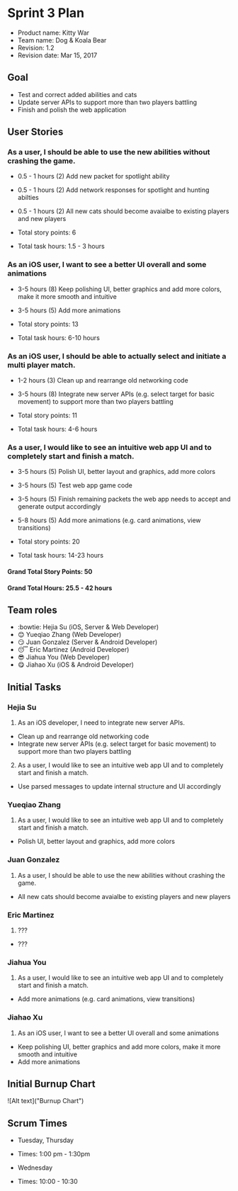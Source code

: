 # Sprint 3 Plan

* Product name: Kitty War
* Team name: Dog & Koala Bear
* Revision: 1.2
* Revision date: Mar 15, 2017

## Goal

* Test and correct added abilities and cats
* Update server APIs to support more than two players battling
* Finish and polish the web application

## User Stories

### As a user, I should be able to use the new abilities without crashing the game.

* 0.5 - 1 hours (2) Add new packet for spotlight ability
* 0.5 - 1 hours (2) Add network responses for spotlight and hunting abilties
* 0.5 - 1 hours (2) All new cats should become avaialbe to existing players and new players

* Total story points: 6
* Total task hours: 1.5 - 3 hours

### As an iOS user, I want to see a better UI overall and some animations

* 3-5 hours (8) Keep polishing UI, better graphics and add more colors, make it more smooth and intuitive
* 3-5 hours (5) Add more animations

* Total story points: 13
* Total task hours: 6-10 hours

### As an iOS user, I should be able to actually select and initiate a multi player match.

* 1-2 hours (3) Clean up and rearrange old networking code
* 3-5 hours (8) Integrate new server APIs (e.g. select target for basic movement) to support more than two players battling

* Total story points: 11
* Total task hours: 4-6 hours

### As a user, I would like to see an intuitive web app UI and to completely start and finish a match.

* 3-5 hours (5) Polish UI, better layout and graphics, add more colors
* 3-5 hours (5) Test web app game code
* 3-5 hours (5) Finish remaining packets the web app needs to accept and generate output accordingly
* 5-8 hours (5) Add more animations (e.g. card animations, view transitions)

* Total story points: 20
* Total task hours: 14-23 hours

#### Grand Total Story Points: 50
#### Grand Total Hours: 25.5 - 42 hours

## Team roles

* :bowtie: Hejia Su (iOS, Server & Web Developer)
* :blush: Yueqiao Zhang (Web Developer)
* :smirk: Juan Gonzalez (Server & Android Developer)
* :sleeping: Eric Martinez (Android Developer)
* :sunglasses: Jiahua You (Web Developer)
* :yum: Jiahao Xu (iOS & Android Developer)

## Initial Tasks

### Hejia Su

1. As an iOS developer, I need to integrate new server APIs.

 * Clean up and rearrange old networking code
 * Integrate new server APIs (e.g. select target for basic movement) to support more than two players battling

2. As a user, I would like to see an intuitive web app UI and to completely start and finish a match.

 * Use parsed messages to update internal structure and UI accordingly

### Yueqiao Zhang

1. As a user, I would like to see an intuitive web app UI and to completely start and finish a match.

 * Polish UI, better layout and graphics, add more colors

### Juan Gonzalez

1. As a user, I should be able to use the new abilities without crashing the game.
 * All new cats should become avaialbe to existing players and new players

### Eric Martinez

1. ???
 * ???

### Jiahua You

1. As a user, I would like to see an intuitive web app UI and to completely start and finish a match.

 * Add more animations (e.g. card animations, view transitions)

### Jiahao Xu

1. As an iOS user, I want to see a better UI overall and some animations

 * Keep polishing UI, better graphics and add more colors, make it more smooth and intuitive
 * Add more animations

## Initial Burnup Chart
![Alt text]("Burnup Chart")

## Scrum Times

* Tuesday, Thursday
* Times: 1:00 pm - 1:30pm

* Wednesday
* Times: 10:00 - 10:30

